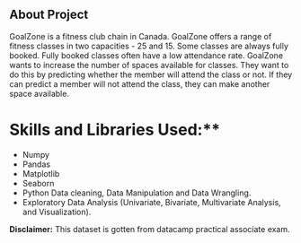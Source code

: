## About Project

GoalZone is a fitness club chain in Canada.
GoalZone offers a range of fitness classes in two capacities - 25 and 15. Some classes are always fully booked. Fully booked classes often have a low attendance rate. GoalZone wants to increase the number of spaces available for classes. They want to do this by predicting whether the member will attend the class or not. If they can predict a member will not attend the class, they can make another space available.


# Skills and Libraries Used:**

- Numpy 
- Pandas 
- Matplotlib 
- Seaborn
- Python Data cleaning, Data Manipulation and Data Wrangling.
- Exploratory Data Analysis (Univariate, Bivariate, Multivariate Analysis, and Visualization).


**Disclaimer:**
This dataset is gotten from datacamp practical associate exam.